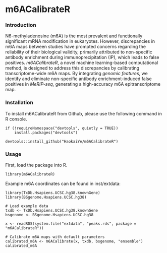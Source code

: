 # m6ACalibrateR

### Introduction
N6-methyladenosine (m6A) is the most prevalent and functionally significant mRNA modification in eukaryotes. However, discrepancies in m6A maps between studies have prompted concerns regarding the reliability of their biological validity, primarily attributed to non-specific antibody enrichment during immunoprecipitation (IP), which leads to false positives. *m6ACalibrateR*, a novel machine learning-based computational method, is designed to address this discrepancies by calibrating transcriptome-wide m6A maps. By integrating *genomic features*, we identify and eliminate non-specific antibody enrichment-induced false positives in *MeRIP-seq*, generating a high-accuracy m6A epitranscriptome map.

### Installation
To install m6ACalibrateR from Github, please use the following command in R console.
```
if (!requireNamespace("devtools", quietly = TRUE))
    install.packages("devtools")

devtools::install_github("HaokaiYe/m6ACalibrateR")
```

### Usage
First, load the package into R.
```
library(m6ACalibrateR)
```

Example m6A coordinates can be found in inst/extdata:
```
library(TxDb.Hsapiens.UCSC.hg38.knownGene)
library(BSgenome.Hsapiens.UCSC.hg38)

# Load example data
txdb <- TxDb.Hsapiens.UCSC.hg38.knownGene
bsgenome <- BSgenome.Hsapiens.UCSC.hg38

x <- readRDS(system.file("extdata", "peaks.rds", package = "m6ACalibrateR"))

# Calibrate m6A maps with default parameters
calibrated_m6A <- m6ACalibrate(x, txdb, bsgenome, "ensemble")
calibrated_m6A
```
